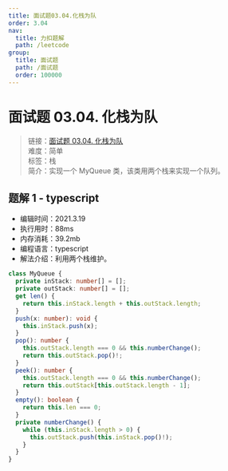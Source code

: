 ```yaml
---
title: 面试题03.04.化栈为队
order: 3.04
nav:
  title: 力扣题解
  path: /leetcode
group:
  title: 面试题
  path: /面试题
  order: 100000
---
```


# 面试题 03.04. 化栈为队

> 链接：[面试题 03.04. 化栈为队](https://leetcode-cn.com/problems/implement-queue-using-stacks-lcci/)  
> 难度：简单  
> 标签：栈  
> 简介：实现一个 MyQueue 类，该类用两个栈来实现一个队列。

## 题解 1 - typescript

- 编辑时间：2021.3.19
- 执行用时：88ms
- 内存消耗：39.2mb
- 编程语言：typescript
- 解法介绍：利用两个栈维护。

```typescript
class MyQueue {
  private inStack: number[] = [];
  private outStack: number[] = [];
  get len() {
    return this.inStack.length + this.outStack.length;
  }
  push(x: number): void {
    this.inStack.push(x);
  }
  pop(): number {
    this.outStack.length === 0 && this.numberChange();
    return this.outStack.pop()!;
  }
  peek(): number {
    this.outStack.length === 0 && this.numberChange();
    return this.outStack[this.outStack.length - 1];
  }
  empty(): boolean {
    return this.len === 0;
  }
  private numberChange() {
    while (this.inStack.length > 0) {
      this.outStack.push(this.inStack.pop()!);
    }
  }
}
```
